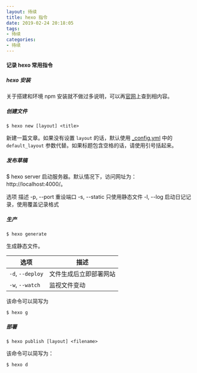 ```yaml
---
layout: 待续
title: hexo 指令
date: 2019-02-24 20:18:05
tags: 
- 待续
categories: 
- 待续
---
```

#### 记录 hexo 常用指令

##### hexo 安装

关于搭建和环境 npm 安装就不做过多说明，可以再[官网](https://hexo.io/zh-cn/)上查到相内容。
<!-- more -->
##### 创建文件

```
$ hexo new [layout] <title>
```

新建一篇文章。如果没有设置 `layout` 的话，默认使用 [_config.yml](https://hexo.io/zh-cn/docs/configuration) 中的 `default_layout` 参数代替。如果标题包含空格的话，请使用引号括起来。

##### 发布草稿
$ hexo server
启动服务器。默认情况下，访问网址为： http://localhost:4000/。

选项	描述
-p, --port	重设端口
-s, --static	只使用静态文件
-l, --log	启动日记记录，使用覆盖记录格式

##### 生产

```
$ hexo generate
```

生成静态文件。

| 选项             | 描述                   |
| ---------------- | ---------------------- |
| `-d`, `--deploy` | 文件生成后立即部署网站 |
| `-w`, `--watch`  | 监视文件变动           |

该命令可以简写为

```
$ hexo g
```

##### 部署

```
$ hexo publish [layout] <filename>
```

该命令可以简写为：

```
$ hexo d
```